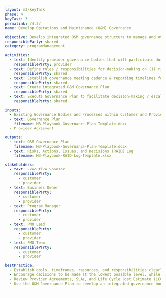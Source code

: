 ```yaml
---
layout: m3/keyTask
phase: 4
keyTask: 3
permalink: /4.3/
name: Develop Operations and Maintenance (O&M) Governance

objective: Develop integrated O&M governance structure to manage and oversee system and process performance.
responsibleParty: shared
category: programManagement

activities:
  - text: Identify provider governance bodies that will participate during O&M
    responsibleParty: provider
  - text: Define roles / responsibilities for decision-making on (1) risk/issue escalation, (2) SLA monitoring, (3) contract negotiations, (4) change requests, and (5) management
    responsibleParty: shared
  - text: Establish governance meeting cadence & reporting timelines for customer / provider
    responsibleParty: shared
  - text: Create integrated O&M Governance Plan
    responsibleParty: shared
  - text: Execute Governance Plan to facilitate decision-making / escalation post Go-Live
    responsibleParty: shared

inputs:
  - Existing Governance Bodies and Processes within Customer and Provider Agencies
  - text: Governance Plan
    filename: M3-Playbook-Governance-Plan-Template.docx
  - Provider Agreement

outputs:
  - text: O&M Governance Plan
    filename: M3-Playbook-Governance-Plan-Template.docx
  - text: Risks, Actions, Issues, and Decisions (RAID) Log
    filename: M3-Playbook-RAID-Log-Template.xlsx

stakeholders:
  - text: Executive Sponsor
    responsibleParty:
      - customer
      - provider
  - text: Business Owner
    responsibleParty:
      - customer
      - provider
  - text: Program Manager
    responsibleParty:
      - customer
      - provider
  - text: PMO Lead
    responsibleParty:
      - customer
      - provider
  - text: PMO Team
    responsibleParty:
      - customer
      - provider

bestPractice:
  - Establish goals, timeframes, resources, and responsibilities clearly during the migration that has buy-in from senior management at the customer and provider agencies
  - Encourage decisions to be made at the lowest possible level, while allowing elevation of important or contentious issues through the governance model
  - Review Provider Agreements, SLAs, and Life Cycle Cost Estimate (LCCEs) for any potential updates that may be required
  - Use the O&M Governance Plan to develop an integrated governance body of providers and customers with defined roles and responsibilities. Establish voting rights and escalation criteria accounting for all O&M activities. Outline voting procedures and determine governance meeting cadence and communications

---
```

